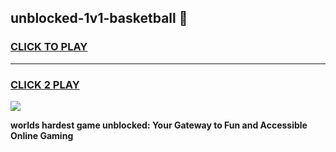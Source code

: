 
## unblocked-1v1-basketball 👋
<h3>
<a href="https://premium.freeplayer.one?title=unblocked-1v1-basketball&ref=14F">CLICK TO PLAY</a></h3>
<hr>

<h3>
<a href="https://premium.freeplayer.one?title=unblocked-1v1-basketball&ref=14F">CLICK 2 PLAY</a>
  
</h3>

<a href="https://premium.freeplayer.one?title=unblocked-1v1-basketball&ref=12F/"><img src="https://clearcache.store/games.png"></a>


**worlds hardest game unblocked: Your Gateway to Fun and Accessible Online Gaming**
